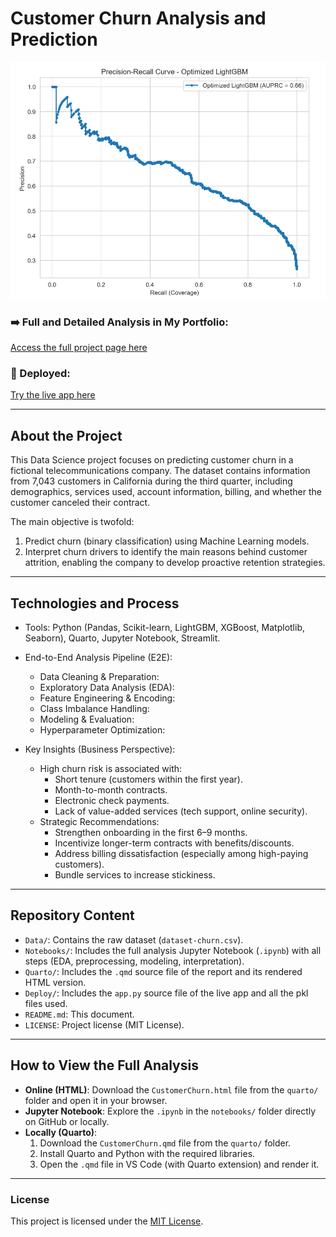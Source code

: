 # Customer Churn Analysis and Prediction  

![Analysis Preview](Quarto/capa.png)  

### ➡️ Full and Detailed Analysis in My Portfolio:  
[Access the full project page here]([https://ferreiragabrielw.github.io/portfolio-gabriel/projetos/DataScience/2CustomerChurn/CustomerChurn.html])  

### 🚀 Deployed:  
[Try the live app here](https://ds-churn-prediction-ml-deploy-qp3znuqfw4fpwqcv8li3n2.streamlit.app/)  

---

## About the Project  

This Data Science project focuses on predicting customer churn in a fictional telecommunications company. The dataset contains information from 7,043 customers in California during the third quarter, including demographics, services used, account information, billing, and whether the customer canceled their contract.  

The main objective is twofold:  
1. Predict churn (binary classification) using Machine Learning models.  
2. Interpret churn drivers to identify the main reasons behind customer attrition, enabling the company to develop proactive retention strategies.  

---

## Technologies and Process  

* Tools: Python (Pandas, Scikit-learn, LightGBM, XGBoost, Matplotlib, Seaborn), Quarto, Jupyter Notebook, Streamlit.  
* End-to-End Analysis Pipeline (E2E):  
    * Data Cleaning & Preparation:    
    * Exploratory Data Analysis (EDA):  
    * Feature Engineering & Encoding:  
    * Class Imbalance Handling:  
    * Modeling & Evaluation:  
    * Hyperparameter Optimization:  

* Key Insights (Business Perspective):  
    * High churn risk is associated with:  
        - Short tenure (customers within the first year).  
        - Month-to-month contracts.  
        - Electronic check payments.  
        - Lack of value-added services (tech support, online security).  
    * Strategic Recommendations:  
        - Strengthen onboarding in the first 6–9 months.  
        - Incentivize longer-term contracts with benefits/discounts.  
        - Address billing dissatisfaction (especially among high-paying customers).  
        - Bundle services to increase stickiness.  

---

## Repository Content  

* `Data/`: Contains the raw dataset (`dataset-churn.csv`).  
* `Notebooks/`: Includes the full analysis Jupyter Notebook (`.ipynb`) with all steps (EDA, preprocessing, modeling, interpretation).  
* `Quarto/`: Includes the `.qmd` source file of the report and its rendered HTML version.
* `Deploy/`: Includes the `app.py` source file of the live app and all the pkl files used. 
* `README.md`: This document.  
* `LICENSE`: Project license (MIT License).  

---

## How to View the Full Analysis  

* **Online (HTML)**: Download the `CustomerChurn.html` file from the `quarto/` folder and open it in your browser.  
* **Jupyter Notebook**: Explore the `.ipynb` in the `notebooks/` folder directly on GitHub or locally.  
* **Locally (Quarto)**:  
    1. Download the `CustomerChurn.qmd` file from the `quarto/` folder.  
    2. Install Quarto and Python with the required libraries.  
    3. Open the `.qmd` file in VS Code (with Quarto extension) and render it.  

---

### License  

This project is licensed under the [MIT License](LICENSE).  
